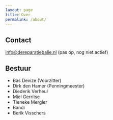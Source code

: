 ```yaml
---
layout: page
title: Over
permalink: /about/
---
```


## Contact

info@dereparatiebalie.nl (pas op, nog niet actief)

## Bestuur

* Bas Devize (Voorzitter)
* Dirk den Hamer (Penningmeester)
* Diederik Verheul
* Miel Gerritse
* Tieneke Mergler
* Bandi
* Berik Visschers

<!-- This is the base Jekyll theme. You can find out more info about customizing your Jekyll theme, as well as basic Jekyll usage documentation at [jekyllrb.com](https://jekyllrb.com/)

You can find the source code for Minima at GitHub:
[jekyll][jekyll-organization] /
[minima](https://github.com/jekyll/minima)

You can find the source code for Jekyll at GitHub:
[jekyll][jekyll-organization] /
[jekyll](https://github.com/jekyll/jekyll)


[jekyll-organization]: https://github.com/jekyll -->
